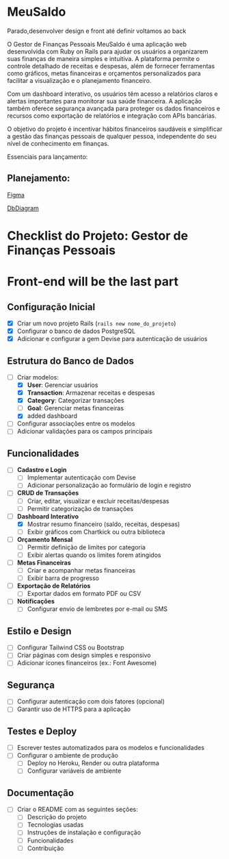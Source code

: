 # MeuSaldo

Parado,desenvolver design e front até definir voltamos ao back

O Gestor de Finanças Pessoais MeuSaldo é uma aplicação web desenvolvida com Ruby on Rails para ajudar os usuários a organizarem suas finanças de maneira simples e intuitiva. A plataforma permite o controle detalhado de receitas e despesas, além de fornecer ferramentas como gráficos, metas financeiras e orçamentos personalizados para facilitar a visualização e o planejamento financeiro.

Com um dashboard interativo, os usuários têm acesso a relatórios claros e alertas importantes para monitorar sua saúde financeira. A aplicação também oferece segurança avançada para proteger os dados financeiros e recursos como exportação de relatórios e integração com APIs bancárias.

O objetivo do projeto é incentivar hábitos financeiros saudáveis e simplificar a gestão das finanças pessoais de qualquer pessoa, independente do seu nível de conhecimento em finanças.

Essenciais para lançamento:

## Planejamento:
[Figma](https://www.figma.com/design/5LpBxEuQel5sbM6cr6IX2K/Untitled?node-id=0-1&t=NWBjNdckeRE8dv3I-1
)

[DbDiagram](https://dbdiagram.io/d/MeuSaldo-673f4b22e9daa85aca44820f)

# Checklist do Projeto: Gestor de Finanças Pessoais

# Front-end will be the last part

## Configuração Inicial  
- [x] Criar um novo projeto Rails (`rails new nome_do_projeto`)  
- [x] Configurar o banco de dados PostgreSQL  
- [x] Adicionar e configurar a gem Devise para autenticação de usuários  

## Estrutura do Banco de Dados  
- [ ] Criar modelos:  
  - [x] **User**: Gerenciar usuários  
  - [x] **Transaction**: Armazenar receitas e despesas  
  - [x] **Category**: Categorizar transações  
  - [ ] **Goal**: Gerenciar metas financeiras
  - [x] added dashboard  
- [ ] Configurar associações entre os modelos  
- [ ] Adicionar validações para os campos principais  

## Funcionalidades  
- [ ] **Cadastro e Login**  
  - [ ] Implementar autenticação com Devise  
  - [ ] Adicionar personalização ao formulário de login e registro  
- [ ] **CRUD de Transações**  
  - [ ] Criar, editar, visualizar e excluir receitas/despesas  
  - [ ] Permitir categorização de transações  
- [ ] **Dashboard Interativo**  
  - [x] Mostrar resumo financeiro (saldo, receitas, despesas)  
  - [ ] Exibir gráficos com Chartkick ou outra biblioteca  
- [ ] **Orçamento Mensal**  
  - [ ] Permitir definição de limites por categoria  
  - [ ] Exibir alertas quando os limites forem atingidos  
- [ ] **Metas Financeiras**  
  - [ ] Criar e acompanhar metas financeiras  
  - [ ] Exibir barra de progresso  
- [ ] **Exportação de Relatórios**  
  - [ ] Exportar dados em formato PDF ou CSV  
- [ ] **Notificações**  
  - [ ] Configurar envio de lembretes por e-mail ou SMS  

## Estilo e Design  
- [ ] Configurar Tailwind CSS ou Bootstrap  
- [ ] Criar páginas com design simples e responsivo  
- [ ] Adicionar ícones financeiros (ex.: Font Awesome)  

## Segurança  
- [ ] Configurar autenticação com dois fatores (opcional)  
- [ ] Garantir uso de HTTPS para a aplicação  

## Testes e Deploy  
- [ ] Escrever testes automatizados para os modelos e funcionalidades  
- [ ] Configurar o ambiente de produção  
  - [ ] Deploy no Heroku, Render ou outra plataforma  
  - [ ] Configurar variáveis de ambiente  

## Documentação  
- [ ] Criar o README com as seguintes seções:  
  - [ ] Descrição do projeto  
  - [ ] Tecnologias usadas  
  - [ ] Instruções de instalação e configuração  
  - [ ] Funcionalidades  
  - [ ] Contribuição  
